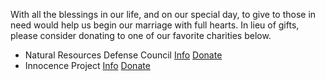 

With all the blessings in our life, and on our special day, to give to those in need would help us begin our marriage with full hearts. In lieu of gifts, please consider donating to one of our favorite charities below.
- Natural Resources Defense Council [Info](https://en.wikipedia.org/wiki/Natural_Resources_Defense_Council) [Donate](https://act.nrdc.org/donate/donate-one-time/)
- Innocence Project [Info](https://en.wikipedia.org/wiki/Innocence_Project) [Donate](https://innocenceproject.org/donate/?f_src=FY20_web_x_gen_nmat_CampMonthly000Page000One000Time_onetime)
